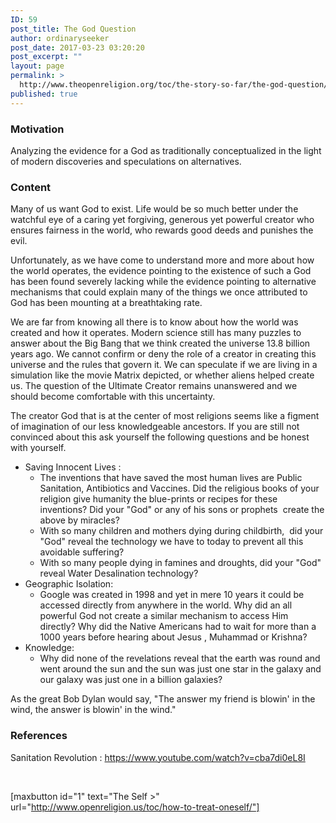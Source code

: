 ```yaml
---
ID: 59
post_title: The God Question
author: ordinaryseeker
post_date: 2017-03-23 03:20:20
post_excerpt: ""
layout: page
permalink: >
  http://www.theopenreligion.org/toc/the-story-so-far/the-god-question/
published: true
---
```

<h3>Motivation</h3>
Analyzing the evidence for a God as traditionally conceptualized in the light of modern discoveries and speculations on alternatives.
<h3>Content</h3>
Many of us want God to exist. Life would be so much better under the watchful eye of a caring yet forgiving, generous yet powerful creator who ensures fairness in the world, who rewards good deeds and punishes the evil.

Unfortunately, as we have come to understand more and more about how the world operates, the evidence pointing to the existence of such a God has been found severely lacking while the evidence pointing to alternative mechanisms that could explain many of the things we once attributed to God has been mounting at a breathtaking rate.

We are far from knowing all there is to know about how the world was created and how it operates. Modern science still has many puzzles to answer about the Big Bang that we think created the universe 13.8 billion years ago. We cannot confirm or deny the role of a creator in creating this universe and the rules that govern it. We can speculate if we are living in a simulation like the movie Matrix depicted, or whether aliens helped create us. The question of the Ultimate Creator remains unanswered and we should become comfortable with this uncertainty.

The creator God that is at the center of most religions seems like a figment of imagination of our less knowledgeable ancestors. If you are still not convinced about this ask yourself the following questions and be honest with yourself.
<ul>
 	<li>Saving Innocent Lives :
<ul>
 	<li>The inventions that have saved the most human lives are Public Sanitation, Antibiotics and Vaccines. Did the religious books of your religion give humanity the blue-prints or recipes for these inventions? Did your "God" or any of his sons or prophets  create the above by miracles?</li>
 	<li>With so many children and mothers dying during childbirth,  did your "God" reveal the technology we have to today to prevent all this avoidable suffering?</li>
 	<li>With so many people dying in famines and droughts, did your "God" reveal Water Desalination technology?</li>
</ul>
</li>
 	<li>Geographic Isolation:
<ul>
 	<li>Google was created in 1998 and yet in mere 10 years it could be accessed directly from anywhere in the world. Why did an all powerful God not create a similar mechanism to access Him directly? Why did the Native Americans had to wait for more than a 1000 years before hearing about Jesus , Muhammad or Krishna?</li>
</ul>
</li>
 	<li>Knowledge:
<ul>
 	<li>Why did none of the revelations reveal that the earth was round and went around the sun and the sun was just one star in the galaxy and our galaxy was just one in a billion galaxies?</li>
</ul>
</li>
</ul>
As the great Bob Dylan would say, "The answer my friend is blowin' in the wind, the answer is blowin' in the wind."
<h3>References</h3>
Sanitation Revolution : <a href="https://www.youtube.com/watch?v=cba7di0eL8I">https://www.youtube.com/watch?v=cba7di0eL8I</a>

&nbsp;

[maxbutton id="1" text="The Self &gt;" url="http://www.openreligion.us/toc/how-to-treat-oneself/"]